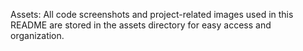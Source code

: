  Assets: All code screenshots and project-related images used in this README are stored in the assets directory for easy access and organization.

